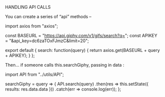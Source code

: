 HANDLING API CALLS

You can create a series of “api” methods –  

import axios from "axios";

const BASEURL = "https://api.giphy.com/v1/gifs/search?q=";
const APIKEY = "&api_key=dc6zaTOxFJmzC&limit=20";
 
export default {
  search: function(query) {
    return axios.get(BASEURL + query + APIKEY);
  }
};

Then… if someone calls this.searchGiphy, passing in data : 

import API from "../utils/API";

  searchGiphy = query => {
    API.search(query)
      .then(res => this.setState({ results: res.data.data }))
      .catch(err => console.log(err));
  };
